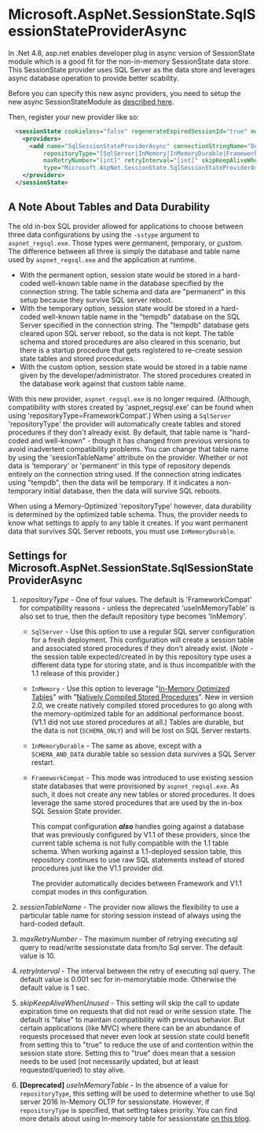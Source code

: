 # Microsoft.AspNet.SessionState.SqlSessionStateProviderAsync
In .Net 4.8, asp.net enables developer plug in async version of SessionState module which is a good fit for the non-in-memory SessionState data store. This SessionState provider uses SQL Server as the data store and leverages async database operation to provide better scability.

Before you can specify this new async providers, you need to setup the new async SessionStateModule as [described here](https://github.com/aspnet/AspNetSessionState/blob/main/docs/SessionStateModule.md).

Then, register your new provider like so:
```xml
  <sessionState cookieless="false" regenerateExpiredSessionId="true" mode="Custom" customProvider="SqlSessionStateProviderAsync">
    <providers>
      <add name="SqlSessionStateProviderAsync" connectionStringName="DefaultConnection" sessionTableName="[string]"
          repositoryType="[SqlServer|InMemory|InMemoryDurable|FrameworkCompat]"
          maxRetryNumber="[int]" retryInterval="[int]" skipKeepAliveWhenUnused="false"
          type="Microsoft.AspNet.SessionState.SqlSessionStateProviderAsync, Microsoft.AspNet.SessionState.SqlSessionStateProviderAsync, Version=2.0.0.0, Culture=neutral, PublicKeyToken=31bf3856ad364e35"/>
    </providers>
  </sessionState>
```

## A Note About Tables and Data Durability
The old in-box SQL provider allowed for applications to choose between three data configurations by using the `-sstype` argument to `aspnet_regsql.exe`. Those types were <u>*p*</u>ermanent, <u>*t*</u>emporary, or <u>*c*</u>ustom. The difference between all three is simply the database and table name used by `aspnet_regsql.exe` and the application at runtime.
 * With the permanent option, session state would be stored in a hard-coded well-known table name in the database specified by the connection string. The table schema and data are "permanent" in this setup because they survive SQL server reboot.
 * With the temporary option, session state would be stored in a hard-coded well-known table name in the "tempdb" database on the SQL Server specified in the connection string. The "tempdb" database gets cleared upon SQL server reboot, so the data is not kept. The table schema and stored procedures are also cleared in this scenario, but there is a startup procedure that gets registered to re-create session state tables and stored procedures.
 * With the custom option, session state would be stored in a table name given by the developer/administrator. The stored procedures created in the database work against that custom table name.

 With this new provider, `aspnet_regsql.exe` is no longer required. (Although, compatibility with stores created by 'aspnet_regsql.exe' can be found when using 'repositoryType=FrameworkCompat'.) When using a `SqlServer` 'repositoryType' the provider will automatically create tables and stored procedures if they don't already exist. By default, that table name is "hard-coded and well-known" - though it has changed from previous versions to avoid inadvertent compatibility problems. You can change that table name by using the 'sessionTableName' attribute on the provider. Whether or not data is 'temporary' or 'permanent' in this type of repository depends entirely on the connection string used. If the connection string indicates using "tempdb", then the data will be temporary. If it indicates a non-temporary initial database, then the data will survive SQL reboots.

 When using a Memory-Optimized 'repositoryType' however, data durability is determined by the optimized table schema. Thus, the provider needs to know what settings to apply to any table it creates. If you want permanent data that survives SQL Server reboots, you must use `InMemoryDurable`.

## Settings for Microsoft.AspNet.SessionState.SqlSessionStateProviderAsync
1. *repositoryType* - One of four values. The default is 'FrameworkCompat' for compatibility reasons - unless the deprecated 'useInMemoryTable' is also set to true, then the default repository type becomes 'InMemory'.
    * `SqlServer` - Use this option to use a regular SQL server configuration for a fresh deployment. This configuration will create a session table and associated stored procedures if they don't already exist. (*Note* - the session table expected/created in by this repository type uses a different data type for storing state, and is thus incompatible with the 1.1 release of this provider.)
    * `InMemory` - Use this option to leverage "[In-Memory Optimized Tables](https://learn.microsoft.com/en-us/sql/relational-databases/in-memory-oltp/introduction-to-memory-optimized-tables?view=sql-server-ver16)" with "[Natively Compiled Stored Procedures](https://learn.microsoft.com/en-us/sql/relational-databases/in-memory-oltp/a-guide-to-query-processing-for-memory-optimized-tables?view=sql-server-ver16)". New in version 2.0, we create natively compiled stored procedures to go along with the memory-optimized table for an additional performance boost. (V1.1 did not use stored procedures at all.) Tables are durable, but the data is not (`SCHEMA_ONLY`) and will be lost on SQL Server restarts.
    * `InMemoryDurable` - The same as above, except with a `SCHEMA_AND_DATA` durable table so session data survives a SQL Server restart.
    * `FrameworkCompat` - This mode was introduced to use existing session state databases that were provisioned by `aspnet_regsql.exe`. As such, it does not create any new tables or stored procedures. It does leverage the same stored procedures that are used by the in-box SQL Session State provider.
    
      This compat configuration ***also*** handles going against a database that was previously configured by V1.1 of these providers, since the current table schema is not fully compatible with the 1.1 table schema. When working against a 1.1-deployed session table, this repository continues to use raw SQL statements instead of stored procedures just like the V1.1 provider did.
      
      The provider automatically decides between Framework and V1.1 compat modes in this configuration.

2. *sessionTableName* - The provider now allows the flexibility to use a particular table name for storing session instead of always using the hard-coded default.

3. *maxRetryNumber* - The maximum number of retrying executing sql query to read/write sessionstate data from/to Sql server. The default value is 10.

4. *retryInterval* - The interval between the retry of executing sql query. The default value is 0.001 sec for in-memorytable mode. Otherwise the default value is 1 sec.

5. *skipKeepAliveWhenUnused* - This setting will skip the call to update expiration time on requests that did not read or write session state. The default is "false" to maintain compatibility with previous behavior. But certain applications (like MVC) where there can be an abundance of requests processed that never even look at session state could benefit from setting this to "true" to reduce the use of and contention within the session state store. Setting this to "true" does mean that a session needs to be used (not necessarily updated, but at least requested/queried) to stay alive.

6. **[Deprecated]** *useInMemoryTable* - In the absence of a value for `repositoryType`, this setting will be used to determine whether to use Sql server 2016 In-Memory OLTP for sessionstate. However, if `repositoryType` is specified, that setting takes priority. You can find more details about using In-memory table for sessionstate [on this blog](https://blogs.msdn.microsoft.com/sqlcat/2016/10/26/how-bwin-is-using-sql-server-2016-in-memory-oltp-to-achieve-unprecedented-performance-and-scale/).
